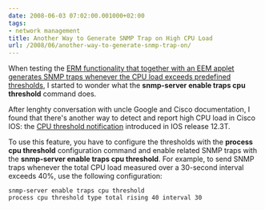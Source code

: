 ```yaml
---
date: 2008-06-03 07:02:00.001000+02:00
tags:
- network management
title: Another Way to Generate SNMP Trap on High CPU Load
url: /2008/06/another-way-to-generate-snmp-trap-on/
---
```

When testing the [ERM functionality that together with an EEM applet generates SNMP traps whenever the CPU load exceeds predefined thresholds](/2008/06/generate-snmp-trap-on-high-cpu-load/), I started to wonder what the **snmp-server enable traps cpu threshold** command does. 

After lenghty conversation with uncle Google and Cisco documentation, I found that there\'s another way to detect and report high CPU load in Cisco IOS: the [CPU threshold notification](http://www.cisco.com/en/US/docs/ios/netmgmt/configuration/guide/nm_cpu_thresh_notif_ps6441_TSD_Products_Configuration_Guide_Chapter.html) introduced in IOS release 12.3T.
<!--more-->
To use this feature, you have to configure the thresholds with the **process cpu threshold** configuration command and enable related SNMP traps with the **snmp-server enable traps cpu threshold**. For example, to send SNMP traps whenever the total CPU load measured over a 30-second interval exceeds 40%, use the following configuration:

``` {.code}
snmp-server enable traps cpu threshold
process cpu threshold type total rising 40 interval 30
```
